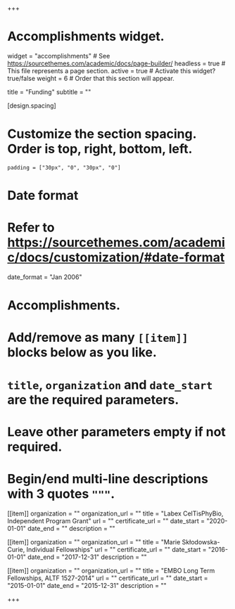 +++
# Accomplishments widget.
widget = "accomplishments"  # See https://sourcethemes.com/academic/docs/page-builder/
headless = true  # This file represents a page section.
active = true  # Activate this widget? true/false
weight = 6  # Order that this section will appear.

title = "Funding"
subtitle = ""

[design.spacing]
  # Customize the section spacing. Order is top, right, bottom, left.
    padding = ["30px", "0", "30px", "0"]
  
# Date format
#   Refer to https://sourcethemes.com/academic/docs/customization/#date-format
date_format = "Jan 2006"

# Accomplishments.
#   Add/remove as many `[[item]]` blocks below as you like.
#   `title`, `organization` and `date_start` are the required parameters.
#   Leave other parameters empty if not required.
#   Begin/end multi-line descriptions with 3 quotes `"""`.

[[item]]
  organization = ""
  organization_url = ""
  title = "Labex CelTisPhyBio, Independent Program Grant"
  url = ""
  certificate_url = ""
  date_start = "2020-01-01"
  date_end = ""
  description = ""
  
[[item]]
  organization = ""
  organization_url = ""
  title = "Marie Skłodowska-Curie, Individual Fellowships"
  url = ""
  certificate_url = ""
  date_start = "2016-01-01"
  date_end = "2017-12-31"
  description = ""
  
[[item]]
  organization = ""
  organization_url = ""
  title = "EMBO Long Term Fellowships, ALTF 1527-2014"
  url = ""
  certificate_url = ""
  date_start = "2015-01-01"
  date_end = "2015-12-31"
  description = ""

+++
